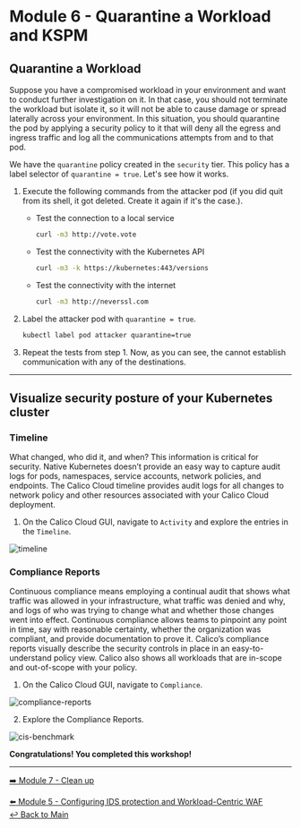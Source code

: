 # Module 6 - Quarantine a Workload and KSPM

## Quarantine a Workload

Suppose you have a compromised workload in your environment and want to conduct further investigation on it. In that case, you should not terminate the workload but isolate it, so it will not be able to cause damage or spread laterally across your environment. In this situation, you should quarantine the pod by applying a security policy to it that will deny all the egress and ingress traffic and log all the communications attempts from and to that pod.

We have the `quarantine` policy created in the `security` tier. This policy has a label selector of `quarantine = true`. Let's see how it works.

1. Execute the following commands from the attacker pod (if you did quit from its shell, it got deleted. Create it again if it's the case.).

   - Test the connection to a local service

     ```bash
     curl -m3 http://vote.vote
     ```

   - Test the connectivity with the Kubernetes API

     ```bash
     curl -m3 -k https://kubernetes:443/versions
     ```  

   - Test the connectivity with the internet

     ```bash
     curl -m3 http://neverssl.com
     ```  

2. Label the attacker pod with `quarantine = true`. 

   ```bash
   kubectl label pod attacker quarantine=true
   ```

3. Repeat the tests from step 1. Now, as you can see, the cannot establish communication with any of the destinations.

---

## Visualize security posture of your Kubernetes cluster 


### Timeline

What changed, who did it, and when? This information is critical for security. Native Kubernetes doesn’t provide an easy way to capture audit logs for pods, namespaces, service accounts, network policies, and endpoints. The Calico Cloud timeline provides audit logs for all changes to network policy and other resources associated with your Calico Cloud deployment.

1. On the Calico Cloud GUI, navigate to `Activity` and explore the entries in the `Timeline`.

![timeline](https://github.com/tigera-solutions/cc-aks-detect-block-network-attacks/assets/104035488/27bfeaff-4c1a-4d3d-b5c4-5234ecb13a52)

### Compliance Reports

Continuous compliance means employing a continual audit that shows what traffic was allowed in your infrastructure, what traffic was denied and why, and logs of who was trying to change what and whether those changes went into effect. Continuous compliance allows teams to pinpoint any point in time, say with reasonable certainty, whether the organization was compliant, and provide documentation to prove it. Calico’s compliance reports visually describe the security controls in place in an easy-to-understand policy view. Calico also shows all workloads that are in-scope and out-of-scope with your policy.

1. On the Calico Cloud GUI, navigate to `Compliance`.

![compliance-reports](https://user-images.githubusercontent.com/104035488/192358634-c873ffb5-f874-495f-8ba4-79806ff84654.gif)


2. Explore the Compliance Reports.

![cis-benchmark](https://user-images.githubusercontent.com/104035488/192358645-ab77c305-0a9d-4242-b37f-972dc22b4d84.gif)


**Congratulations! You completed this workshop!**

--- 

[:arrow_right: Module 7 - Clean up](/mod/module-7-clean-up.md)  <br>

[:arrow_left: Module 5 - Configuring IDS protection and Workload-Centric WAF](/mod/module-5-ids-waf.md)  
[:leftwards_arrow_with_hook: Back to Main](/README.md)  
